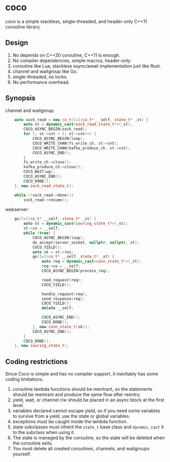 # coco

coco is a simple stackless, single-threaded, and header-only C++11 coroutine library.

## Design

1. No depends on C++20 coroutine, C++11 is enough.
2. No compiler dependencies, simple macros, header-only.
3. coroutine like Lua, stackless async/await implementation just like Rust.
4. channel and waitgroup like Go.
5. single-threaded, no locks.
6. No performance overhead.

## Synopsis

channel and waitgroup:

```cpp
    auto sock_read = new co_t([=](co_t* __self, state_t* _st) {
        auto st = dynamic_cast<sock_read_state_t*>(_st);
        COCO_ASYNC_BEGIN(sock_read);
        for (; st->cnt < 3; st->cnt++) {
            COCO_ASYNC_BEGIN(loop);
            COCO_WRITE_CHAN(fs_write_ch, st->cnt);
            COCO_WRITE_CHAN(kafka_produce_ch, st->cnt);
            COCO_ASYNC_END();
        }
        fs_write_ch->close();
        kafka_produce_ch->close();
        COCO_WAIT(wg);
        COCO_ASYNC_END();
        COCO_DONE();
    }, new sock_read_state_t);

    while (!sock_read->done())
        sock_read->resume();

```

webserver:

```cpp
    go([=](co_t* __self, state_t* _st) {
        auto st = dynamic_cast<iouring_state_t*>(_st);
        st->co = __self;
        while (true) {
            COCO_ASYNC_BEGIN(loop);
            do_accept(server_socket, nullptr, nullptr, st);
            COCO_YIELD();
            auto sk = st->res;
            go([=](co_t* __self, state_t* _st) {
                auto req = dynamic_cast<conn_state_t*>(_st);
                req->co = __self;
                COCO_ASYNC_BEGIN(process_req);

                read_request(req);
                COCO_YIELD();

                handle_request(req);
                send_response(req);
                COCO_YIELD();
                delete __self;

                COCO_ASYNC_END();
                COCO_DONE();
            }, new conn_state_t(sk));
            COCO_ASYNC_END();
        }
        COCO_DONE();
    }, new iouring_state_t);

```

## Coding restrictions

Since Coco is simple and has no compiler support, it inevitably has some coding limitations.

1. coroutine lambda functions should be reentrant, so the statements should be reentrant and produce the same flow after reentry.
2. yield, wait, or channel r/w should be placed in an async block at the first level.
3. variables declared cannot escape yield, so if you need some variables to survive from a yield, use the state or global variables.
4. exceptions must be caught inside the lambda function.
5. state subclasses must inherit the `state_t` base class and `dynamic_cast` it to the subclass when using it.
6. The state is managed by the coroutine, so the state will be deleted when the coroutine exits.
7. You must delete all created coroutines, channels, and waitgroups yourself.
